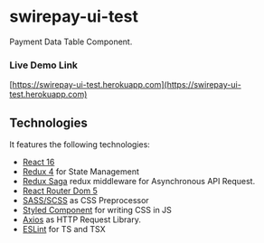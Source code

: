 # swirepay-ui-test

Payment Data Table Component.

### Live Demo Link 
[https://swirepay-ui-test.herokuapp.com](https://swirepay-ui-test.herokuapp.com)

## Technologies
It features the following technologies:

- [React 16](https://github.com/facebook/react)
- [Redux 4](https://redux.js.org/) for State Management
- [Redux Saga](https://github.com/redux-saga/redux-saga) redux middleware for Asynchronous API Request.
- [React Router Dom 5](https://github.com/ReactTraining/react-router)
- [SASS/SCSS](https://sass-lang.com/) as CSS Preprocessor
- [Styled Component](https://github.com/styled-components/styled-components) for writing CSS in JS
- [Axios](https://github.com/axios/axios) as HTTP Request Library.
- [ESLint](http://eslint.org/) for TS and TSX
